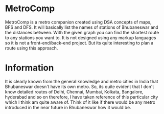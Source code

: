 # MetroComp
MetroComp is a metro companion created using DSA concepts of maps, BFS and DFS. It will basically list the names of stations of Bhubaneswar and the distances between. With the given graph you can find the shortest route to any stations you want to. It is not designed using any markup languages so it is not a front-end/back-end project. But its quite interesting to plan a route using this approach.

# Information 
It is clearly known from the general knowledge and metro cities in India that Bhubaneswar doesn't have its own metro. So, its quite evident that I don't know detailed routes of Delhi, Chennai, Mumbai, Kolkata, Bangalore, hyderabad and so on therefore, I have taken reference of this particular city which I think am quite aware of. Think of it like if there would be any metro introduced in the near future in Bhubaneswar how it would be.
